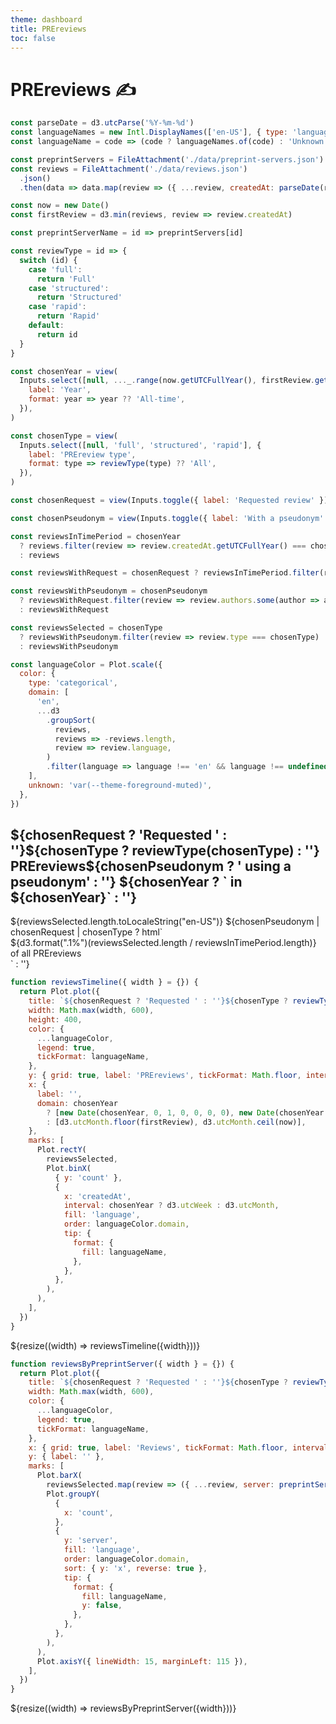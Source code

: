 ```yaml
---
theme: dashboard
title: PREreviews
toc: false
---
```


# PREreviews ✍️

```js
const parseDate = d3.utcParse('%Y-%m-%d')
const languageNames = new Intl.DisplayNames(['en-US'], { type: 'language' })
const languageName = code => (code ? languageNames.of(code) : 'Unknown')

const preprintServers = FileAttachment('./data/preprint-servers.json').json()
const reviews = FileAttachment('./data/reviews.json')
  .json()
  .then(data => data.map(review => ({ ...review, createdAt: parseDate(review.createdAt) })))
```

```js
const now = new Date()
const firstReview = d3.min(reviews, review => review.createdAt)

const preprintServerName = id => preprintServers[id]

const reviewType = id => {
  switch (id) {
    case 'full':
      return 'Full'
    case 'structured':
      return 'Structured'
    case 'rapid':
      return 'Rapid'
    default:
      return id
  }
}
```

```js
const chosenYear = view(
  Inputs.select([null, ..._.range(now.getUTCFullYear(), firstReview.getUTCFullYear() - 1)], {
    label: 'Year',
    format: year => year ?? 'All-time',
  }),
)

const chosenType = view(
  Inputs.select([null, 'full', 'structured', 'rapid'], {
    label: 'PREreview type',
    format: type => reviewType(type) ?? 'All',
  }),
)

const chosenRequest = view(Inputs.toggle({ label: 'Requested review' }))

const chosenPseudonym = view(Inputs.toggle({ label: 'With a pseudonym' }))
```

```js
const reviewsInTimePeriod = chosenYear
  ? reviews.filter(review => review.createdAt.getUTCFullYear() === chosenYear)
  : reviews

const reviewsWithRequest = chosenRequest ? reviewsInTimePeriod.filter(review => review.requested) : reviewsInTimePeriod

const reviewsWithPseudonym = chosenPseudonym
  ? reviewsWithRequest.filter(review => review.authors.some(author => author.authorType === 'pseudonym'))
  : reviewsWithRequest

const reviewsSelected = chosenType
  ? reviewsWithPseudonym.filter(review => review.type === chosenType)
  : reviewsWithPseudonym

const languageColor = Plot.scale({
  color: {
    type: 'categorical',
    domain: [
      'en',
      ...d3
        .groupSort(
          reviews,
          reviews => -reviews.length,
          review => review.language,
        )
        .filter(language => language !== 'en' && language !== undefined),
    ],
    unknown: 'var(--theme-foreground-muted)',
  },
})
```

<div class="grid grid-cols-4">
  <div class="card">
    <h2>${chosenRequest ? 'Requested ' : ''}${chosenType ? reviewType(chosenType) : ''} PREreviews${chosenPseudonym ? ' using a pseudonym' : ''} ${chosenYear ? ` in ${chosenYear}` : ''}</h2>
    <span class="big">${reviewsSelected.length.toLocaleString("en-US")}</span>
    ${chosenPseudonym | chosenRequest | chosenType ? html`
      <div>${d3.format(".1%")(reviewsSelected.length / reviewsInTimePeriod.length)} of all PREreviews</div>
    ` : ''}
  </div>
</div>

```js
function reviewsTimeline({ width } = {}) {
  return Plot.plot({
    title: `${chosenRequest ? 'Requested ' : ''}${chosenType ? reviewType(chosenType) : ''} PREreviews${chosenPseudonym ? ' using a pseudonym' : ''} per ${chosenYear ? 'week' : 'month'}`,
    width: Math.max(width, 600),
    height: 400,
    color: {
      ...languageColor,
      legend: true,
      tickFormat: languageName,
    },
    y: { grid: true, label: 'PREreviews', tickFormat: Math.floor, interval: 1 },
    x: {
      label: '',
      domain: chosenYear
        ? [new Date(chosenYear, 0, 1, 0, 0, 0, 0), new Date(chosenYear + 1, 0, 1, 0, 0, 0, 0)]
        : [d3.utcMonth.floor(firstReview), d3.utcMonth.ceil(now)],
    },
    marks: [
      Plot.rectY(
        reviewsSelected,
        Plot.binX(
          { y: 'count' },
          {
            x: 'createdAt',
            interval: chosenYear ? d3.utcWeek : d3.utcMonth,
            fill: 'language',
            order: languageColor.domain,
            tip: {
              format: {
                fill: languageName,
              },
            },
          },
        ),
      ),
    ],
  })
}
```

<div class="grid grid-cols-1">
  <div class="card">
    ${resize((width) => reviewsTimeline({width}))}
  </div>
</div>

```js
function reviewsByPreprintServer({ width } = {}) {
  return Plot.plot({
    title: `${chosenRequest ? 'Requested ' : ''}${chosenType ? reviewType(chosenType) : ''} PREreviews ${chosenPseudonym ? ' using a pseudonym' : ''} ${chosenYear ? `in ${chosenYear}` : ''} by preprint server`,
    width: Math.max(width, 600),
    color: {
      ...languageColor,
      legend: true,
      tickFormat: languageName,
    },
    x: { grid: true, label: 'Reviews', tickFormat: Math.floor, interval: 1 },
    y: { label: '' },
    marks: [
      Plot.barX(
        reviewsSelected.map(review => ({ ...review, server: preprintServerName(review.server) })),
        Plot.groupY(
          {
            x: 'count',
          },
          {
            y: 'server',
            fill: 'language',
            order: languageColor.domain,
            sort: { y: 'x', reverse: true },
            tip: {
              format: {
                fill: languageName,
                y: false,
              },
            },
          },
        ),
      ),
      Plot.axisY({ lineWidth: 15, marginLeft: 115 }),
    ],
  })
}
```

<div class="grid grid-cols-1">
  <div class="card">
    ${resize((width) => reviewsByPreprintServer({width}))}
  </div>
</div>
